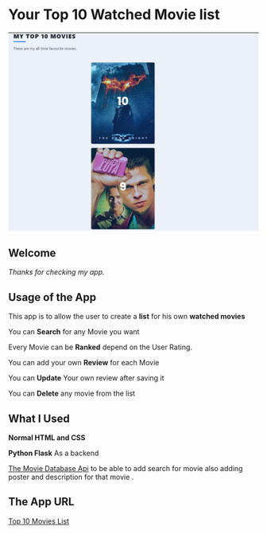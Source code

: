 # Your Top 10 Watched Movie list
![Header/Viewing image for the App](./images/Mytop10.png)
## Welcome
*Thanks for checking my app.*

## Usage of the App
This app is to allow the user to create a **list** for his own **watched movies**

You can **Search** for any Movie you want

Every Movie can be **Ranked** depend on the User Rating.

You can add your own **Review** for each Movie

You can **Update** Your own review after saving it

You can **Delete** any movie from the list

## What I Used

**Normal HTML and CSS**

**Python Flask** As a backend 

[The Movie Database Api](https://developers.themoviedb.org/3/search/search-movies) to be able to add search for movie also adding poster and description for that movie .
## The App URL

[Top 10 Movies List](https://your-top10-movies.herokuapp.com/)
